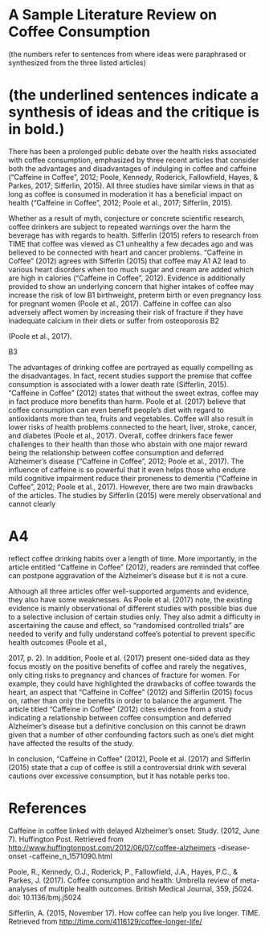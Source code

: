 # A Sample Literature Review on Coffee Consumption

(the numbers refer to sentences from where ideas were paraphrased or synthesized from the three listed articles)

# (the underlined sentences indicate a synthesis of ideas and the critique is in bold.)

There has been a prolonged public debate over the health risks associated with coffee consumption, emphasized by three recent articles that consider both the advantages and disadvantages of indulging in coffee and caffeine (“Caffeine in Coffee”, 2012; Poole, Kennedy, Roderick, Fallowfield, Hayes, & Parkes, 2017; Sifferlin, 2015). All three studies have similar views in that as long as coffee is consumed in moderation it has a beneficial impact on health (“Caffeine in Coffee”, 2012; Poole et al., 2017; Sifferlin, 2015).

Whether as a result of myth, conjecture or concrete scientific research, coffee drinkers are subject to repeated warnings over the harm the beverage has with regards to health. Sifferlin (2015) refers to research from TIME that coffee was viewed as  C1 unhealthy a few decades ago and was believed to be connected with heart and cancer problems. “Caffeine in Coffee” (2012) agrees with Sifferlin (2015) that coffee may A1 A2 lead to various heart disorders when too much sugar and cream are added which are high in calories (“Caffeine in Coffee”, 2012). Evidence is additionally provided to show an underlying concern that higher intakes of coffee may increase the risk of low  B1 birthweight, preterm birth or even pregnancy loss for pregnant women (Poole et al., 2017). Caffeine in coffee can also adversely affect women by increasing their risk of fracture if they have inadequate calcium in their diets or suffer from osteoporosis B2

(Poole et al., 2017).

B3

The advantages of drinking coffee are portrayed as equally compelling as the disadvantages. In fact, recent studies support the premise that coffee consumption is associated with a lower death rate (Sifferlin, 2015). “Caffeine in Coffee” (2012) states that without the sweet extras, coffee may in fact produce more benefits than harm. Poole et al. (2017) believe that coffee consumption can even benefit people’s diet with regard to antioxidants more than tea, fruits and vegetables. Coffee will also result in lower risks of health problems connected to the heart, liver, stroke, cancer, and diabetes (Poole et al., 2017). Overall, coffee drinkers face fewer challenges to their health than those who abstain with one major reward being the relationship between coffee consumption and deferred Alzheimer’s disease (“Caffeine in Coffee”, 2012; Poole et al., 2017). The influence of caffeine is so powerful that it even helps those who endure mild cognitive impairment reduce their proneness to dementia (“Caffeine in Coffee”, 2012; Poole et al., 2017). However, there are two main drawbacks of the articles. The studies by Sifferlin (2015) were merely observational and cannot clearly

# A4

reflect coffee drinking habits over a length of time. More importantly, in the article entitled “Caffeine in Coffee” (2012), readers are reminded that coffee can postpone aggravation of the Alzheimer’s disease but it is not a cure.

Although all three articles offer well-supported arguments and evidence, they also have some weaknesses. As Poole et al. (2017) note, the existing evidence is mainly observational of different studies with possible bias due to a selective inclusion of certain studies only. They also admit a difficulty in ascertaining the cause and effect, so “randomised controlled trials” are needed to verify and fully understand coffee’s potential to prevent specific health outcomes (Poole et al.,

2017, p. 2). In addition, Poole et al. (2017) present one-sided data as they focus mostly on the positive benefits of coffee and rarely the negatives, only citing risks to pregnancy and chances of fracture for women. For example, they could have highlighted the drawbacks of coffee towards the heart, an aspect that “Caffeine in Coffee” (2012) and Sifferlin (2015) focus on, rather than only the benefits in order to balance the argument. The article titled “Caffeine in Coffee” (2012) cites evidence from a study indicating a relationship between coffee consumption and deferred Alzheimer’s disease but a definitive conclusion on this cannot be drawn given that a number of other confounding factors such as one’s diet might have affected the results of the study.

In conclusion, “Caffeine in Coffee” (2012), Poole et al. (2017) and Sifferlin (2015) state that a cup of coffee is still a controversial drink with several cautions over excessive consumption, but it has notable perks too.

# References

Caffeine in coffee linked with delayed Alzheimer’s onset: Study. (2012, June 7). Huffington Post. Retrieved from http://www.huffingtonpost.com/2012/06/07/coffee-alzheimers -disease-onset -caffeine_n_1571090.html

Poole, R., Kennedy, O.J., Roderick, P., Fallowfield, J.A., Hayes, P.C., & Parkes, J. (2017). Coffee consumption and health: Umbrella review of meta-analyses of multiple health outcomes. British Medical Journal, 359, j5024. doi: 10.1136/bmj.j5024

Sifferlin, A. (2015, November 17). How coffee can help you live longer. TIME. Retrieved from http://time.com/4116129/coffee-longer-life/